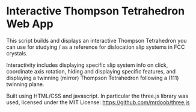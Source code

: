 # Interactive Thompson Tetrahedron Web App
This script builds and displays an interactive Thompson Tetrahedron you can use for studying / as a reference for dislocation slip systems in FCC crystals.

Interactivity includes displaying specific slip system info on click,
coordinate axis rotation, hiding and displaying specific features, and
displaying a twinning (mirror) Thompson Tetrahedron following a (111) twinning plane.

Built using HTML/CSS and javascript. 
In particular the three.js library was used, licensed under the MIT License: https://github.com/mrdoob/three.js
